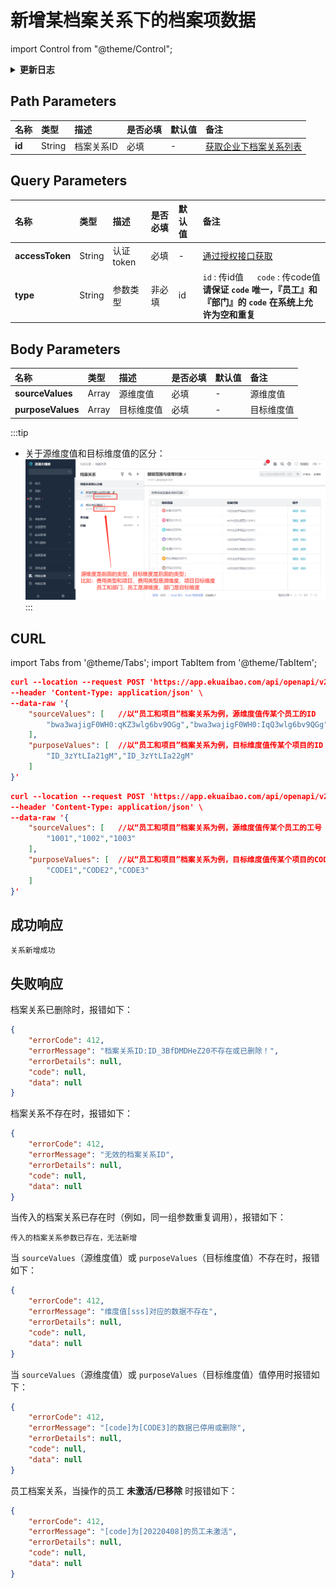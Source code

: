 # 新增某档案关系下的档案项数据

import Control from "@theme/Control";

<Control
method="POST"
url="/api/openapi/v2.1/recordLink/add/$`id`"
/>

<details>
  <summary><b>更新日志</b></summary>
  <div>
    <a href="https://docs.ekuaibao.com/docs/open-api/notice/update-log" target="_blank"><b>1.4.0</b></a> -> 🐞 更新了校验逻辑，档案关系类型共六种，全都做参数校验，若传入已删除参数则报错<br/>
&nbsp;&nbsp;&nbsp;&nbsp;&nbsp;&nbsp;&nbsp;&nbsp;&nbsp;&nbsp;&nbsp;&nbsp;&nbsp;&nbsp;&nbsp;&nbsp;&nbsp;&nbsp;&nbsp;  ● <b>未激活/已移除</b> 员工，不能进行任何档案关系数据操作。<br/>
&nbsp;&nbsp;&nbsp;&nbsp;&nbsp;&nbsp;&nbsp;&nbsp;&nbsp;&nbsp;&nbsp;&nbsp;&nbsp;&nbsp;&nbsp;&nbsp;&nbsp;&nbsp;&nbsp;  ● body参数里传多个值时，校验参数任意一个不存在则报错。<br/>
                                                        &nbsp;&nbsp;&nbsp;&nbsp;&nbsp;&nbsp;&nbsp;&nbsp; -> 🐞 无效果的新增返回信息提示。<br/>
    <a href="https://docs.ekuaibao.com/docs/open-api/notice/update-log" target="_blank"><b>1.3.0</b></a> -> 🆕 新增 <b>type</b> 类型参数，支持 <b>id</b> 或 <b>code</b> 传参。<br/>
    <a href="https://docs.ekuaibao.com/docs/open-api/notice/update-log" target="_blank"><b>1.2.0</b></a> -> 🚀 接口升级 <b>v2.1</b> 版本，修复了传其他类型自定义档案项ID（非档案关系配置的类型）可以创建成功数据的问题。<br/>
  </div>
</details>

## Path Parameters

| 名称 | 类型 | 描述 | 是否必填 | 默认值 | 备注 |
| :--- | :--- | :--- | :--- |:--- | :--- |
| **id** | String | 档案关系ID | 必填 | - | [获取企业下档案关系列表](/docs/open-api/recordLink/get-dimension-relation) | 

## Query Parameters

| 名称 | 类型 | 描述 | 是否必填 | 默认值 | 备注 |
| :--- | :--- | :--- | :--- |:--- | :--- |
| **accessToken** | String | 认证token | 必填 | - | [通过授权接口获取](/docs/open-api/getting-started/auth) |
| **type**        | String | 参数类型   | 非必填 | id | `id` : 传id值 &emsp; `code` : 传code值<br/>**请保证 `code` 唯一，『员工』和『部门』的 `code` 在系统上允许为空和重复** |

## Body Parameters

| 名称 | 类型 | 描述 | 是否必填 | 默认值 | 备注 |
| :--- | :--- | :--- | :--- |:--- | :--- |
| **sourceValues**  | Array  | 源维度值	| 必填  | - | 源维度值 |
| **purposeValues** | Array  | 目标维度值	| 必填  | - | 目标维度值 |

:::tip
- 关于源维度值和目标维度值的区分：
![images](images/源维度与目标维度.png)
:::

## CURL
import Tabs from '@theme/Tabs';
import TabItem from '@theme/TabItem';

<Tabs>
<TabItem value="id" label="id" default>

```json
curl --location --request POST 'https://app.ekuaibao.com/api/openapi/v2.1/recordLink/add/$ID_3BFuV7KbVDw?accessToken=ID_3BFuV7KbNDw:bwa3wajigF0WH0&type=id' \
--header 'Content-Type: application/json' \
--data-raw '{
    "sourceValues": [   //以“员工和项目”档案关系为例，源维度值传某个员工的ID
        "bwa3wajigF0WH0:qKZ3wlg6bv9OGg","bwa3wajigF0WH0:IqQ3wlg6bv9QGg"
    ],
    "purposeValues": [  //以“员工和项目”档案关系为例，目标维度值传某个项目的ID
        "ID_3zYtLIa21gM","ID_3zYtLIa22gM"
    ]
}'
```
</TabItem>
<TabItem value="code" label="code">

```json
curl --location --request POST 'https://app.ekuaibao.com/api/openapi/v2.1/recordLink/add/$ID_3BFuV7KbVDw?accessToken=ID_3BFuV7KbNDw:bwa3wajigF0WH0&type=code' \
--header 'Content-Type: application/json' \
--data-raw '{
    "sourceValues": [   //以“员工和项目”档案关系为例，源维度值传某个员工的工号（CODE)
        "1001","1002","1003"
    ],
    "purposeValues": [  //以“员工和项目”档案关系为例，目标维度值传某个项目的CODE
        "CODE1","CODE2","CODE3"
    ]
}'
```
</TabItem>
</Tabs>

## 成功响应
```text
关系新增成功
```

## 失败响应
档案关系已删除时，报错如下：
```json
{
    "errorCode": 412,
    "errorMessage": "档案关系ID:ID_3BfDMDHeZ20不存在或已删除！",
    "errorDetails": null,
    "code": null,
    "data": null
}
```

档案关系不存在时，报错如下：
```json
{
    "errorCode": 412,
    "errorMessage": "无效的档案关系ID",
    "errorDetails": null,
    "code": null,
    "data": null
}
```

当传入的档案关系已存在时（例如，同一组参数重复调用），报错如下：
```text
传入的档案关系参数已存在，无法新增
```

当 `sourceValues`（源维度值）或 `purposeValues`（目标维度值）不存在时，报错如下：
```json
{
    "errorCode": 412,
    "errorMessage": "维度值[sss]对应的数据不存在",
    "errorDetails": null,
    "code": null,
    "data": null
}
```

当 `sourceValues`（源维度值）或 `purposeValues`（目标维度值）值停用时报错如下：
```json
{
    "errorCode": 412,
    "errorMessage": "[code]为[CODE3]的数据已停用或删除",
    "errorDetails": null,
    "code": null,
    "data": null
}
```

员工档案关系，当操作的员工 **未激活/已移除** 时报错如下：
```json
{
    "errorCode": 412,
    "errorMessage": "[code]为[20220408]的员工未激活",
    "errorDetails": null,
    "code": null,
    "data": null
}
```
